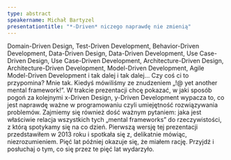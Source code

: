 ```yaml
---
type: abstract
speakername: Michał Bartyzel
presentationtitle: "*-Driven* niczego naprawdę nie zmienią"
---
```

Domain-Driven Design, Test-Driven Development, Behavior-Driven Development, Data-Driven Design, Data-Driven Development, Use Case-Driven Design, Use Case-Driven Development, Architecture-Driven Design, Architecture-Driven Development, Model-Driven Development, Agile Model-Driven Development i tak dalej i tak dalej… Czy coś ci to przypomina? Mnie tak. Kiedyś mówiliśmy ze znudzeniem „$%!@ yet another framework!”. Teraz trzeba powiedzieć z tym samym znudzeniem: „%$!@ yet another mental framework!”. W trakcie prezentacji chcę pokazać, w jaki sposób pogoń za kolejnymi x-Driven Design, y-Driven Development wypacza to, co jest naprawdę ważne w programowaniu czyli umiejętność rozwiązywania problemów. Zajmiemy się również dość ważnym pytaniem: jaka jest właściwie relacja wszystkich tych „mental frameworks” do rzeczywistości, z którą spotykamy się na co dzień. Pierwszą wersję tej prezentacji przedstawiłem w 2013 roku i spotkała się z, delikatnie mówiąc, niezrozumieniem. Pięć lat później okazuje się, że miałem rację. Przyjdź i posłuchaj o tym, co się przez te pięć lat wydarzyło.
